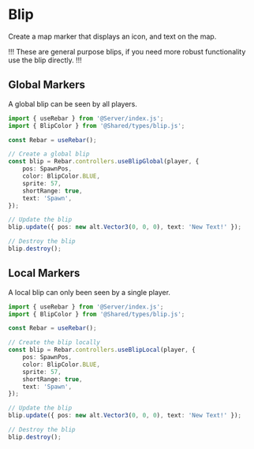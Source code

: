 # Blip

Create a map marker that displays an icon, and text on the map.

!!!
These are general purpose blips, if you need more robust functionality use the blip directly.
!!!

## Global Markers

A global blip can be seen by all players.

```ts
import { useRebar } from '@Server/index.js';
import { BlipColor } from '@Shared/types/blip.js';

const Rebar = useRebar();

// Create a global blip
const blip = Rebar.controllers.useBlipGlobal(player, {
    pos: SpawnPos,
    color: BlipColor.BLUE,
    sprite: 57,
    shortRange: true,
    text: 'Spawn',
});

// Update the blip
blip.update({ pos: new alt.Vector3(0, 0, 0), text: 'New Text!' });

// Destroy the blip
blip.destroy();
```

## Local Markers

A local blip can only been seen by a single player.

```ts
import { useRebar } from '@Server/index.js';
import { BlipColor } from '@Shared/types/blip.js';

const Rebar = useRebar();

// Create the blip locally
const blip = Rebar.controllers.useBlipLocal(player, {
    pos: SpawnPos,
    color: BlipColor.BLUE,
    sprite: 57,
    shortRange: true,
    text: 'Spawn',
});

// Update the blip
blip.update({ pos: new alt.Vector3(0, 0, 0), text: 'New Text!' });

// Destroy the blip
blip.destroy();
```
